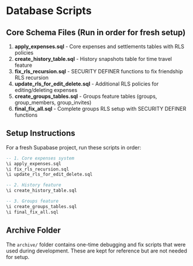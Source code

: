 # Database Scripts

## Core Schema Files (Run in order for fresh setup)

1. **apply_expenses.sql** - Core expenses and settlements tables with RLS policies
2. **create_history_table.sql** - History snapshots table for time travel feature
3. **fix_rls_recursion.sql** - SECURITY DEFINER functions to fix friendship RLS recursion
4. **update_rls_for_edit_delete.sql** - Additional RLS policies for editing/deleting expenses
5. **create_groups_tables.sql** - Groups feature tables (groups, group_members, group_invites)
6. **final_fix_all.sql** - Complete groups RLS setup with SECURITY DEFINER functions

## Setup Instructions

For a fresh Supabase project, run these scripts in order:

```sql
-- 1. Core expenses system
\i apply_expenses.sql
\i fix_rls_recursion.sql
\i update_rls_for_edit_delete.sql

-- 2. History feature
\i create_history_table.sql

-- 3. Groups feature
\i create_groups_tables.sql
\i final_fix_all.sql
```

## Archive Folder

The `archive/` folder contains one-time debugging and fix scripts that were used during development. These are kept for reference but are not needed for setup.